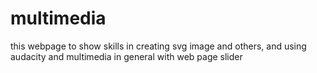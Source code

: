 # multimedia
this webpage to show skills in creating svg image and others, and using audacity and multimedia in general with web page slider

